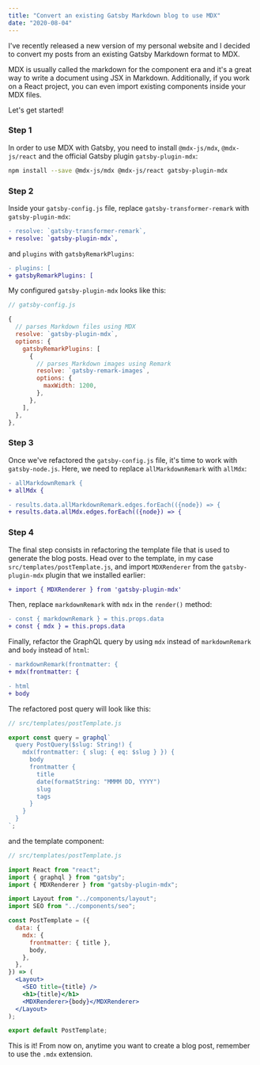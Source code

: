 ```yaml
---
title: "Convert an existing Gatsby Markdown blog to use MDX"
date: "2020-08-04"
---
```


I've recently released a new version of my personal website and I decided to convert my posts from an existing Gatsby Markdown format to MDX.

MDX is usually called the markdown for the component era and it's a great way to write a document using JSX in Markdown. Additionally, if you work on a React project, you can even import existing components inside your MDX files.

Let's get started!

### Step 1

In order to use MDX with Gatsby, you need to install `@mdx-js/mdx`, `@mdx-js/react` and the official Gatsby plugin `gatsby-plugin-mdx`:

```bash
npm install --save @mdx-js/mdx @mdx-js/react gatsby-plugin-mdx
```

### Step 2

Inside your `gatsby-config.js` file, replace `gatsby-transformer-remark` with `gatsby-plugin-mdx`:

```diff
- resolve: `gatsby-transformer-remark`,
+ resolve: `gatsby-plugin-mdx`,
```

and `plugins` with `gatsbyRemarkPlugins`:

```diff
- plugins: [
+ gatsbyRemarkPlugins: [
```

My configured `gatsby-plugin-mdx` looks like this:

```js
// gatsby-config.js

{
  // parses Markdown files using MDX
  resolve: `gatsby-plugin-mdx`,
  options: {
    gatsbyRemarkPlugins: [
      {
        // parses Markdown images using Remark
        resolve: `gatsby-remark-images`,
        options: {
          maxWidth: 1200,
        },
      },
    ],
  },
},
```

### Step 3

Once we've refactored the `gatsby-config.js` file, it's time to work with `gatsby-node.js`.
Here, we need to replace `allMarkdownRemark` with `allMdx`:

```diff
- allMarkdownRemark {
+ allMdx {
```

```diff
- results.data.allMarkdownRemark.edges.forEach(({node}) => {
+ results.data.allMdx.edges.forEach(({node}) => {
```

### Step 4

The final step consists in refactoring the template file that is used to generate the blog posts.
Head over to the template, in my case `src/templates/postTemplate.js`, and import `MDXRenderer` from the `gatsby-plugin-mdx` plugin that we installed earlier:

```diff
+ import { MDXRenderer } from 'gatsby-plugin-mdx'
```

Then, replace `markdownRemark` with `mdx` in the `render()` method:

```diff
- const { markdownRemark } = this.props.data
+ const { mdx } = this.props.data
```

Finally, refactor the GraphQL query by using `mdx` instead of `markdownRemark` and `body` instead of `html`:

```diff
- markdownRemark(frontmatter: {
+ mdx(frontmatter: {
```

```diff
- html
+ body
```

The refactored post query will look like this:

```jsx
// src/templates/postTemplate.js

export const query = graphql`
  query PostQuery($slug: String!) {
    mdx(frontmatter: { slug: { eq: $slug } }) {
      body
      frontmatter {
        title
        date(formatString: "MMMM DD, YYYY")
        slug
        tags
      }
    }
  }
`;
```

and the template component:

```jsx
// src/templates/postTemplate.js

import React from "react";
import { graphql } from "gatsby";
import { MDXRenderer } from "gatsby-plugin-mdx";

import Layout from "../components/layout";
import SEO from "../components/seo";

const PostTemplate = ({
  data: {
    mdx: {
      frontmatter: { title },
      body,
    },
  },
}) => (
  <Layout>
    <SEO title={title} />
    <h1>{title}</h1>
    <MDXRenderer>{body}</MDXRenderer>
  </Layout>
);

export default PostTemplate;
```

This is it! From now on, anytime you want to create a blog post, remember to use the `.mdx` extension.
